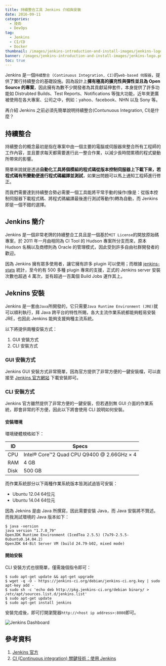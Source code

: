 ```yaml
---
title: 持續整合工具 Jenkins 介紹與安裝
date: 2016-09-11
categories:
  - 技術
  - DevOps
tag:
  - Jenkins
  - CI/CD
  - Docker
thumbnail: /images/jenkins-introduction-and-install-images/jenkins-logo.png
banner: /images/jenkins-introduction-and-install-images/jenkins-logo.png
toc: true
---
```

Jenkins 是一個`持續整合 (Continuous Integration, CI)`的`web-based 伺服器`，提供了實行持續整合的基礎設施。因為設計上**擁有極高的擴充性與彈性並且為 Open Source 的專案**，因此擁有為數不少開發者為其貢獻延伸套件，本身提供了許多功能如 Distrubted Builds、Test Reports、Notifications 等強大功能，近年來更廣被使用在各大專案、公司之中，例如：yahoo、facebook、NHN 以及 Sony 等。

<!--more-->

再介紹 Jenkins 之前必須先簡單說明持續整合(Contunuous Integration, CI)是什麼？

## 持續整合
持續整合的概念最初是指在專案中由一個主要的電腦或伺服器來整合所有工程師的工作內容，並且要求每天都需要進行此一整合作業，以減少長時間累積的程式變動所帶來的影響。

簡單來說就是透過**自動化工具將個模組的程式碼從版本控制伺服器上下載下來，若程式碼有所變動便進行程式碼編譯並測試**，如果出問題可以馬上通知工程師進行修正。

而我們需要達到持續整合勢必需要一個工具能將平常手動的操作(像是：從版本控制伺服器下載程式碼、將程式碼編譯最後進行測試等動作)轉為自動，而 Jenkins 即是一個不錯的選擇。

## Jenkins 簡介
Jenkins 是一個非常老牌的持續整合工具且是一個基於`MIT License`的開放原始碼專案，於 2011 年一月由相同為 CI Tool 的 Hudson 專案所分支而來，原本 Hudson 名稱以及商標則為 Oracle 的管理模式，因此受到許多自由社群開發者的歡迎。

因為 Jenkins 擁有眾多使用者，讓它擁有許多 plugin 可以使用；而根據 [jenkins-stats](http://imod.github.io/jenkins-stats/) 統計，至今約有 500 多種 plugin 專來的支援，正式的 Jenkins server 安裝次數也超過 4 萬次，並有超過一百萬個 Build Jobs 運作其上。

## Jeknins 安裝
Jenkins 是一套由`Java`所開發的，它只需要`Java Runtime Environment (JRE)`就可以順利執行，拜 Java 跨平台的特性所賜，各大主流作業系統都能夠輕易安裝 JRE，也因此 Jenkins 能夠支援夠種主流系統。

以下將提供兩種安裝方式：
  1. GUI 安裝方式
  2. CLI 安裝方式

### GUI 安裝方式
Jenkins GUI 安裝方式非常簡單，因為官方提供了非常方便的一鍵安裝檔，可以直接至 [Jenkins 官方網站](https://jenkins.io/) 下載安裝即可。

### CLI 安裝方式
Jenkins 官方雖然提供了非常方便的一鍵安裝，但若遇到無 GUI 介面的作業系統，即會非常的不方便，因此以下將會使用 CLI 說明如何安裝。

#### 安裝環境
環境硬體規格如下：

| ID   | Specs                                      |
| ---- | ------------------------------------------ |
| CPU  | Intel® Core™2 Quad CPU Q9400 @ 2.66GHz × 4 |
| RAM  | 4 GB                                       |
| Disk | 500 GB                                     |

而作業系統部分以下兩種作業系統版本皆測試過皆可安裝：
 * Ubuntu 12.04 64位元
 * Ubuntu 14.04 64位元

因為 Jeknins 是由 Java 所撰寫，因此需要安裝 Java，而 Java 安裝將不贊述。而我測試環境的 Java 版本如下：
```shell
$ java -version
java version "1.7.0_79"
OpenJDK Runtime Environment (IcedTea 2.5.5) (7u79-2.5.5-0ubuntu0.14.04.2)
OpenJDK 64-Bit Server VM (build 24.79-b02, mixed mode)
```

#### 開始安裝
CLI 安裝方式也很簡單，僅需幾個指令即可：
```shell
$ sudo apt-get update && apt-get upgrade
$ wget -q -O - https://jenkins-ci.org/debian/jenkins-ci.org.key | sudo apt-key add -
$ sudo sh -c 'echo deb http://pkg.jenkins-ci.org/debian binary/ > /etc/apt/sources.list.d/jenkins.list'
$ sudo apt-get update
$ sudo apt-get install jenkins
```

安裝完成後，即可打開瀏覽器`http://<host ip address>:8080`即可。

![Jenkins Dashboard](/images/jenkins-introduction-and-install-images/jenkins-homepage.png)

## 參考資料
  1. [Jenkins 官方](https://jenkins.io/)
  2. [CI (Continuous integration) 關鍵技術：使用 Jenkins](http://www.books.com.tw/products/0010596579)
